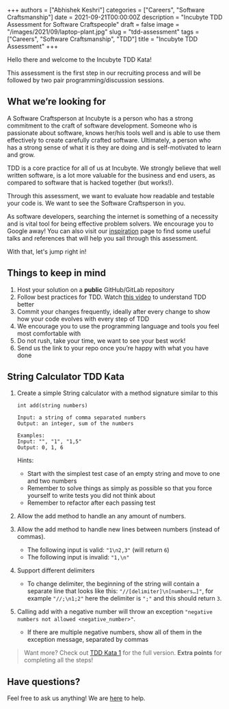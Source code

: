 +++
authors = ["Abhishek Keshri"]
categories = ["Careers", "Software Craftsmanship"]
date = 2021-09-21T00:00:00Z
description = "Incubyte TDD Assessment for Software Craftspeople"
draft = false
image = "/images/2021/09/laptop-plant.jpg"
slug = "tdd-assessment"
tags = ["Careers", "Software Craftsmanship", "TDD"]
title = "Incubyte TDD Assessment"
+++

Hello there and welcome to the Incubyte TDD Kata!

This assessment is the first step in our recruiting process and will be followed by two pair programming/discussion sessions.

## What we’re looking for

A Software Craftsperson at Incubyte is a person who has a strong commitment to the craft of software development.
Someone who is passionate about software, knows her/his tools well and is able to use them effectively to create carefully crafted software.
Ultimately, a person who has a strong sense of what it is they are doing and is self-motivated to learn and grow.

TDD is a core practice for all of us at Incubyte.
We strongly believe that well written software, is a lot more valuable for the business and end users, as compared to software that is hacked together (but works!).

Through this assessment, we want to evaluate how readable and testable your code is.
We want to see the Software Craftsperson in you.

As software developers, searching the internet is something of a necessity and is vital tool for being effective problem solvers.
We encourage you to Google away! You can also visit our [inspiration](https://incubyte.co/inspiration/) page to find some useful talks and references that will help you sail through this assessment.

With that, let's jump right in!

## Things to keep in mind

1. Host your solution on a **public** GitHub/GitLab repository
2. Follow best practices for TDD. Watch [this video](https://youtu.be/qkblc5WRn-U) to understand TDD better
3. Commit your changes frequently, ideally after every change to show how your code evolves with every step of TDD
4. We encourage you to use the programming language and tools you feel most comfortable with
5. Do not rush, take your time, we want to see your best work!
6. Send us the link to your repo once you’re happy with what you have done

## String Calculator TDD Kata

1. Create a simple String calculator with a method signature similar to this

   ```
   int add(string numbers)

   Input: a string of comma separated numbers
   Output: an integer, sum of the numbers

   Examples:
   Input: "", "1", "1,5"
   Output: 0, 1, 6
   ```

   Hints:

   - Start with the simplest test case of an empty string and move to one and two numbers
   - Remember to solve things as simply as possible so that you force yourself to write tests you did not think about
   - Remember to refactor after each passing test

2. Allow the add method to handle an any amount of numbers.

3. Allow the add method to handle new lines between numbers (instead of commas).

   - The following input is valid: `"1\n2,3"` (will return `6`)
   - The following input is invalid: `"1,\n"`

4. Support different delimiters

   - To change delimiter, the beginning of the string will contain a separate line that looks like this: `"//[delimiter]\n[numbers…]"`,
     for example `"//;\n1;2"` here the delimiter is `";"` and this should return `3`.

5. Calling add with a negative number will throw an exception `"negative numbers not allowed <negative_number>"`.

   - If there are multiple negative numbers, show all of them in the exception message, separated by commas

> Want more? Check out [TDD Kata 1](https://osherove.com/tdd-kata-1/) for the full version. **Extra points** for completing all the steps!

## Have questions?

Feel free to ask us anything! We are [here](mailto:careers@incubyte.co) to help.
